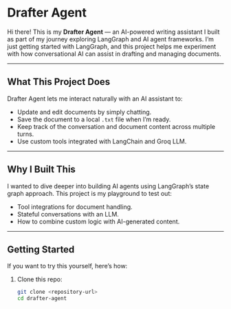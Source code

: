 # Drafter Agent

Hi there! This is my **Drafter Agent** — an AI-powered writing assistant I built as part of my journey exploring LangGraph and AI agent frameworks. I’m just getting started with LangGraph, and this project helps me experiment with how conversational AI can assist in drafting and managing documents.

---

## What This Project Does

Drafter Agent lets me interact naturally with an AI assistant to:

- Update and edit documents by simply chatting.
- Save the document to a local `.txt` file when I’m ready.
- Keep track of the conversation and document content across multiple turns.
- Use custom tools integrated with LangChain and Groq LLM.

---

## Why I Built This

I wanted to dive deeper into building AI agents using LangGraph’s state graph approach. This project is my playground to test out:

- Tool integrations for document handling.
- Stateful conversations with an LLM.
- How to combine custom logic with AI-generated content.

---

## Getting Started

If you want to try this yourself, here’s how:

1. Clone this repo:
   ```bash
   git clone <repository-url>
   cd drafter-agent
